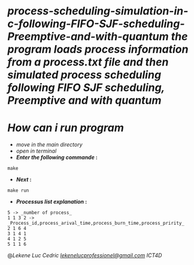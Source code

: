 # _process-scheduling-simulation-in-c-following-FIFO-SJF-scheduling-Preemptive-and-with-quantum the program loads process information from a process.txt file and then simulated process scheduling following FIFO SJF scheduling, Preemptive and with quantum_
# _How can i run program_
- _move in the main directory_
- _open in terminal_
- **_Enter the following commande_ :**
```
make
```
- **_Next_ :**
```
make run
```
- **_Processus list explanation_ :**
```
5 -> _number of process_
1 1 3 2 -> _Process_id,process_arival_time,process_burn_time,process_pririty_
2 1 6 4
3 1 4 1
4 1 2 5
5 1 1 6
``` 
@_Lekene Luc Cedric lekenelucprofessionel@gmail.com ICT4D_
